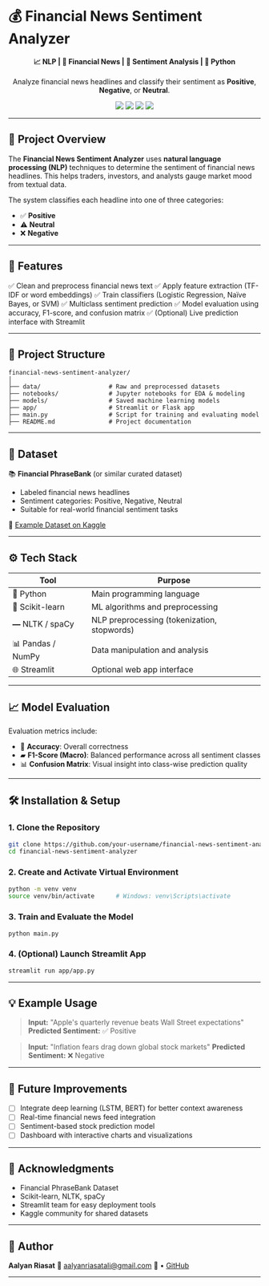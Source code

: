 # 💰 Financial News Sentiment Analyzer

<p align="center">
  <b>📈 NLP | 📰 Financial News | 💬 Sentiment Analysis | 🐍 Python</b><br><br>
  Analyze financial news headlines and classify their sentiment as <strong>Positive</strong>, <strong>Negative</strong>, or <strong>Neutral</strong>.
</p>

<p align="center">
  <img src="https://img.shields.io/badge/Python-3.13-blue?logo=python&logoColor=white">
  <img src="https://img.shields.io/badge/License-MIT-green?style=flat-square">
  <img src="https://img.shields.io/badge/NLP-Scikit--learn-yellow?logo=scikit-learn">
  <img src="https://img.shields.io/badge/UI-Streamlit-red?logo=streamlit">
</p>

---

## 🚀 Project Overview

The **Financial News Sentiment Analyzer** uses **natural language processing (NLP)** techniques to determine the sentiment of financial news headlines. This helps traders, investors, and analysts gauge market mood from textual data.

The system classifies each headline into one of three categories:

* ✅ **Positive**
* ⚠️ **Neutral**
* ❌ **Negative**

---

## 🧠 Features

✅ Clean and preprocess financial news text
✅ Apply feature extraction (TF-IDF or word embeddings)
✅ Train classifiers (Logistic Regression, Naïve Bayes, or SVM)
✅ Multiclass sentiment prediction
✅ Model evaluation using accuracy, F1-score, and confusion matrix
✅ (Optional) Live prediction interface with Streamlit

---

## 📁 Project Structure

```
financial-news-sentiment-analyzer/
│
├── data/                   # Raw and preprocessed datasets
├── notebooks/              # Jupyter notebooks for EDA & modeling
├── models/                 # Saved machine learning models
├── app/                    # Streamlit or Flask app
├── main.py                 # Script for training and evaluating model
├── README.md               # Project documentation

```

---

## 📰 Dataset

📚 **Financial PhraseBank** (or similar curated dataset)

* Labeled financial news headlines
* Sentiment categories: Positive, Negative, Neutral
* Suitable for real-world financial sentiment tasks

🔗 [Example Dataset on Kaggle](https://www.kaggle.com/datasets/sbhatti/financial-sentiment-analysis)

---

## ⚙️ Tech Stack

| Tool              | Purpose                                     |
| ----------------- | ------------------------------------------- |
| 🐍 Python         | Main programming language                   |
| 🧪 Scikit-learn   | ML algorithms and preprocessing             |
| 🭹 NLTK / spaCy   | NLP preprocessing (tokenization, stopwords) |
| 📊 Pandas / NumPy | Data manipulation and analysis              |
| 🌐 Streamlit      | Optional web app interface                  |

---

## 📈 Model Evaluation

Evaluation metrics include:

* 🌟 **Accuracy**: Overall correctness
* ▰️ **F1-Score (Macro)**: Balanced performance across all sentiment classes
* 📊 **Confusion Matrix**: Visual insight into class-wise prediction quality

---

## 🛠️ Installation & Setup

### 1. Clone the Repository

```bash
git clone https://github.com/your-username/financial-news-sentiment-analyzer.git
cd financial-news-sentiment-analyzer
```

### 2. Create and Activate Virtual Environment

```bash
python -m venv venv
source venv/bin/activate      # Windows: venv\Scripts\activate
```



### 3. Train and Evaluate the Model

```bash
python main.py
```

### 4. (Optional) Launch Streamlit App

```bash
streamlit run app/app.py
```

---

## 💡 Example Usage

> **Input:** "Apple's quarterly revenue beats Wall Street expectations"
> **Predicted Sentiment:** ✅ Positive

> **Input:** "Inflation fears drag down global stock markets"
> **Predicted Sentiment:** ❌ Negative

---

## 🎯 Future Improvements

* [ ] Integrate deep learning (LSTM, BERT) for better context awareness
* [ ] Real-time financial news feed integration
* [ ] Sentiment-based stock prediction model
* [ ] Dashboard with interactive charts and visualizations

---



## 🙌 Acknowledgments

* Financial PhraseBank Dataset
* Scikit-learn, NLTK, spaCy
* Streamlit team for easy deployment tools
* Kaggle community for shared datasets

---

## 👤 Author

**Aalyan Riasat**
📧 [aalyanriasatali@gmail.com](mailto:your.email@example.com)
🔗  • [GitHub](https://github.com/Aalyan-butt)

---
